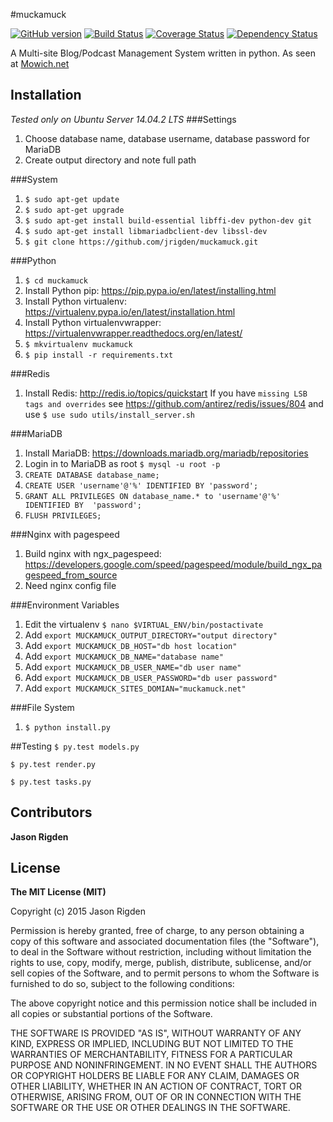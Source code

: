 #muckamuck

[![GitHub version](https://badge.fury.io/gh/jrigden%2Fmuckamuck.svg)](http://badge.fury.io/gh/jrigden%2Fmuckamuck) [![Build Status](https://travis-ci.org/jrigden/muckamuck.svg?branch=master)](https://travis-ci.org/jrigden/muckamuck) [![Coverage Status](https://coveralls.io/repos/jrigden/muckamuck/badge.svg?branch=master&service=github)](https://coveralls.io/github/jrigden/muckamuck?branch=master) [![Dependency Status](https://gemnasium.com/jrigden/muckamuck.svg)](https://gemnasium.com/jrigden/muckamuck)





A Multi-site Blog/Podcast Management System written in python.
As seen at [Mowich.net](http://mowich.net)


## Installation

*Tested only on Ubuntu Server 14.04.2 LTS*
###Settings
1. Choose database name, database username, database password for MariaDB
2. Create output directory and note full path

###System
1. ```$ sudo apt-get update```
2. ```$ sudo apt-get upgrade```
3. ```$ sudo apt-get install build-essential libffi-dev python-dev git```
3. ```$ sudo apt-get install libmariadbclient-dev libssl-dev```
4. ```$ git clone https://github.com/jrigden/muckamuck.git```

###Python
1. ```$ cd muckamuck```
2. Install Python pip: https://pip.pypa.io/en/latest/installing.html
3. Install Python virtualenv: https://virtualenv.pypa.io/en/latest/installation.html
4. Install Python virtualenvwrapper: https://virtualenvwrapper.readthedocs.org/en/latest/
5. ```$ mkvirtualenv muckamuck```
5. ```$ pip install -r requirements.txt```

###Redis
1. Install Redis: http://redis.io/topics/quickstart If you have ```missing LSB tags and overrides``` see https://github.com/antirez/redis/issues/804 and use ```$ use sudo utils/install_server.sh```

###MariaDB
1. Install MariaDB: https://downloads.mariadb.org/mariadb/repositories
2. Login in to MariaDB as root ```$ mysql -u root -p```
3. ```CREATE DATABASE database_name;```
4. ```CREATE USER 'username'@'%' IDENTIFIED BY 'password';```
5. ```GRANT ALL PRIVILEGES ON database_name.* to 'username'@'%'      IDENTIFIED BY  'password';```
6. ```FLUSH PRIVILEGES;```

###Nginx with pagespeed
1. Build nginx with ngx_pagespeed: https://developers.google.com/speed/pagespeed/module/build_ngx_pagespeed_from_source
2. Need nginx config file

###Environment Variables
1. Edit the virtualenv ```$ nano $VIRTUAL_ENV/bin/postactivate```
2. Add ```export MUCKAMUCK_OUTPUT_DIRECTORY="output directory"```
3. Add ```export MUCKAMUCK_DB_HOST="db host location"```
4. Add ```export MUCKAMUCK_DB_NAME="database name"```
5. Add ```export MUCKAMUCK_DB_USER_NAME="db user name"```
6. Add ```export MUCKAMUCK_DB_USER_PASSWORD="db user password"```
7. Add ```export MUCKAMUCK_SITES_DOMIAN="muckamuck.net"```


###File System
1. ```$ python install.py```

##Testing
```$ py.test models.py```

```$ py.test render.py```

```$ py.test tasks.py```


## Contributors
**Jason Rigden**
## License
**The MIT License (MIT)**

Copyright (c) 2015 Jason Rigden

Permission is hereby granted, free of charge, to any person obtaining a copy
of this software and associated documentation files (the "Software"), to deal
in the Software without restriction, including without limitation the rights
to use, copy, modify, merge, publish, distribute, sublicense, and/or sell
copies of the Software, and to permit persons to whom the Software is
furnished to do so, subject to the following conditions:

The above copyright notice and this permission notice shall be included in
all copies or substantial portions of the Software.

THE SOFTWARE IS PROVIDED "AS IS", WITHOUT WARRANTY OF ANY KIND, EXPRESS OR
IMPLIED, INCLUDING BUT NOT LIMITED TO THE WARRANTIES OF MERCHANTABILITY,
FITNESS FOR A PARTICULAR PURPOSE AND NONINFRINGEMENT. IN NO EVENT SHALL THE
AUTHORS OR COPYRIGHT HOLDERS BE LIABLE FOR ANY CLAIM, DAMAGES OR OTHER
LIABILITY, WHETHER IN AN ACTION OF CONTRACT, TORT OR OTHERWISE, ARISING FROM,
OUT OF OR IN CONNECTION WITH THE SOFTWARE OR THE USE OR OTHER DEALINGS IN
THE SOFTWARE.
